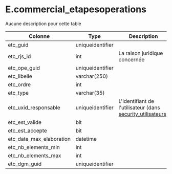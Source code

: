 # E.commercial_etapesoperations

Aucune description pour cette table

Colonne|Type|Description
---|---|---
etc_guid|uniqueidentifier|
etc_rjs_id|int|La raison juridique concernée 
etc_ope_guid|uniqueidentifier|
etc_libelle|varchar(250)|
etc_ordre|int|
etc_type|varchar(35)|
etc_uxid_responsable|uniqueidentifier|L'identifiant de l'utilisateur (dans [security_utilisateurs](generated_security_utilisateurs.md)) 
etc_est_valide|bit|
etc_est_accepte|bit|
etc_date_max_elaboration|datetime|
etc_nb_elements_min|int|
etc_nb_elements_max|int|
etc_dgm_guid|uniqueidentifier|
